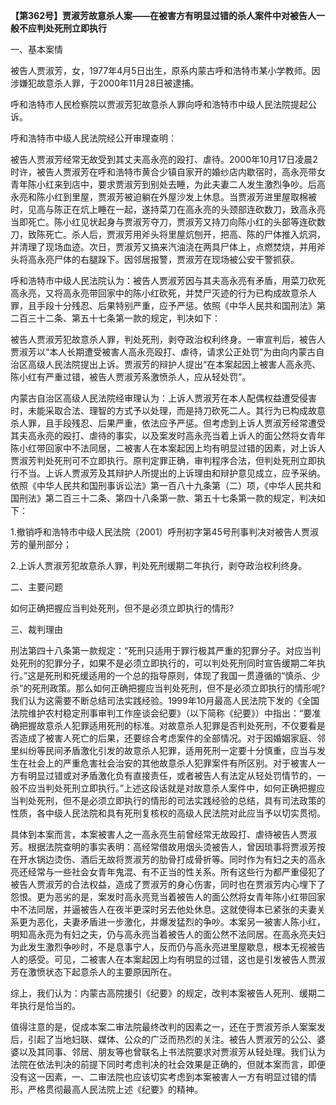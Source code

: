 **【第362号】贾淑芳故意杀人案——在被害方有明显过错的杀人案件中对被告人一般不应判处死刑立即执行**

一、基本案情

被告人贾淑芳，女，1977年4月5日出生，原系内蒙古呼和浩特市某小学教师。因涉嫌犯故意杀人罪，于2000年11月28日被逮捕。

呼和浩特市人民检察院以贾淑芳犯故意杀人罪向呼和浩特市中级人民法院提起公诉。

呼和浩特市中级人民法院经公开审理查明：

被告人贾淑芳经常无故受到其丈夫高永亮的殴打、虐待。2000年10月17日凌晨2时许，被告人贾淑芳在呼和浩特市黄合少镇自家开的婚纱店内歇宿时，高永亮带女青年陈小红来到店中，要求贾淑芳到别处去睡，为此夫妻二人发生激烈争吵。后高永亮和陈小红到里屋，贾淑芳被迫躺在外屋沙发上休息。当贾淑芳进里屋取棉被时，见高与陈正在炕上睡在一起，遂持菜刀在高永亮的头颈部连砍数刀，致高永亮当即死亡。陈小红见状起身与贾淑芳夺刀，贾淑芳又持刀向陈小红的头部等连砍数刀，致陈死亡。杀人后，贾淑芳用斧头将里屋炕刨开，把高、陈的尸体推入炕洞，并清理了现场血迹。次日，贾淑芳又搞来汽油浇在两具尸体上，点燃焚烧，并用斧头将高永亮尸体的右腿跺下。因邻居报警，贾淑芳在现场被公安干警抓获。

呼和浩特市中级人民法院认为：被告人贾淑芳因与其夫高永亮有矛盾，用菜刀砍死高永亮，又将高永亮带回家中的陈小红砍死，并焚尸灭迹的行为已构成故意杀人罪，且手段十分残忍、后果特别严重，应予严惩。依照《中华人民共和国刑法》第二百三十二条、第五十七条第一款的规定，判决如下：

被告人贾淑芳犯故意杀人罪，判处死刑，剥夺政治权利终身。一审宣判后，被告人贾淑芳以“本人长期遭受被害人高永亮殴打、虐待，请求公正处罚”为由向内蒙古自治区高级人民法院提出上诉。贾淑芳的辩护人提出“在本案起因上被害人高永亮、陈小红有严重过错，被告人贾淑芳系激愤杀人，应从轻处罚”。

内蒙古自治区高级人民法院经审理认为：上诉人贾淑芳在本人配偶权益遭受侵害时，未能采取合法、理智的方式予以处理，而是持刀砍死二人。其行为已构成故意杀人罪，且手段残忍、后果严重，依法应予严惩。但考虑到上诉人贾淑芳经常遭受其夫高永亮的殴打、虐待的事实，以及案发时高永亮当着上诉人的面公然将女青年陈小红带回家中不法同居，二被害人在本案起因上均有明显过错的因素，对上诉人贾淑芳判处死刑可不立即执行。原判定罪正确，审判程序合法，但判处死刑立即执行不当。上诉人贾淑芳及其辩护人所提出的上诉理由和辩护意见成立，应予采纳。依照《中华人民共和国刑事诉讼法》第一百八十九条第（二）项，《中华人民共和国刑法》第二百三十二条、第四十八条第一款、第五十七条第一款的规定，判决如下：

1.撤销呼和浩特市中级人民法院（2001）呼刑初字第45号刑事判决对被告人贾淑芳的量刑部分；

2.上诉人贾淑芳犯故意杀人罪，判处死刑缓期二年执行，剥夺政治权利终身。

二、主要问题

如何正确把握应当判处死刑，但不是必须立即执行的情形?

三、裁判理由

刑法第四十八条第一款规定：“死刑只适用于罪行极其严重的犯罪分子。对应当判处死刑的犯罪分子，如果不是必须立即执行的，可以判处死刑同时宣告缓期二年执行。”这是死刑和死缓适用的一个总的指导原则，体现了我国一贯遵循的“慎杀、少杀”的死刑政策。那么如何正确把握应当判处死刑，但不是必须立即执行的情形呢?我们认为这需要不断总结司法实践经验。1999年10月最高人民法院下发的《全国法院维护农村稳定刑事审判工作座谈会纪要》（以下简称《纪要》）中指出：“要准确把握故意杀人犯罪适用死刑的标准。对故意杀人犯罪是否判处死刑，不仅要看是否造成了被害人死亡的后果，还要综合考虑案件的全部情况。对于因婚姻家庭、邻里纠纷等民间矛盾激化引发的故意杀人犯罪，适用死刑一定要十分慎重，应当与发生在社会上的严重危害社会治安的其他故意杀人犯罪案件有所区别。对于被害人一方有明显过错或对矛盾激化负有直接责任，或者被告人有法定从轻处罚情节的，一般不应当判处死刑立即执行。”上述这段话就是对故意杀人案件中，如何正确把握应当判处死刑，但不是必须立即执行的情形的司法实践经验的总结，具有司法政策的性质，各中级人民法院和具有死刑复核权的高级人民法院对此应当予以切实贯彻。

具体到本案而言，本案被害人之一高永亮生前曾经常无故殴打、虐待被告人贾淑芳。根据法院查明的事实表明：高经常借故用烟头烫被告人，曾因琐事将贾淑芳按在开水锅边烫伤、酒后无故将贾淑芳的肋骨打成骨折等。同时作为有妇之夫的高永亮还经常与一些社会女青年鬼混、有不正当的性关系。所有这些行为都严重侵犯了被告人贾淑芳的合法权益，造成了贾淑芳的身心伤害，同时也在贾淑芳内心埋下了怨恨。更为恶劣的是，案发时高永亮竞当着被告人的面公然将女青年陈小红带回家中不法同居，并逼被告人在夜半更深时另去他处休息。这就使得本已紧张的夫妻关系更为恶化，夫妻矛盾进一步激化，并爆发猛烈的争吵。本案另一被害人陈小红，明知高永亮为有妇之夫，仍与高永亮当着被告人的面公然不法同居。在高永亮夫妇为此发生激烈争吵时，不是息事宁人，反而仍与高永亮进里屋歇息，根本无视被告人的感受。可见，二被害人在本案起因上均有明显的过错，这也是引发被告人贾淑芳在激愤状态下起意杀人的主要原因所在。

综上，我们认为：内蒙古高院援引《纪要》的规定，改判本案被告人死刑、缓期二年执行是恰当的。

值得注意的是，促成本案二审法院最终改判的因素之一，还在于贾淑芳杀人案案发后，引起了当地妇联、媒体、公众的广泛而热烈的关注。被告人贾淑芳的公公、婆婆以及其同事、邻居、朋友等也曾联名上书法院要求对贾淑芳从轻处理。我们认为法院在依法判决的前提下同时考虑判决的社会效果是正确的，但就本案而言，即便没有这一因素，一、二审法院也应该切实考虑到本案被害人一方有明显过错的情形，严格贯彻最高人民法院上述《纪要》的精神。